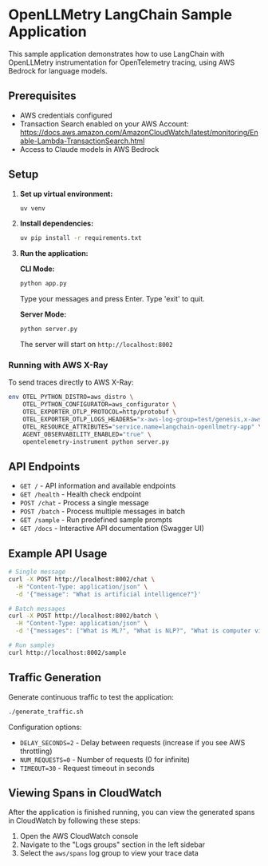 # OpenLLMetry LangChain Sample Application

This sample application demonstrates how to use LangChain with OpenLLMetry instrumentation for OpenTelemetry tracing, using AWS Bedrock for language models.

## Prerequisites

- AWS credentials configured
- Transaction Search enabled on your AWS Account: https://docs.aws.amazon.com/AmazonCloudWatch/latest/monitoring/Enable-Lambda-TransactionSearch.html
- Access to Claude models in AWS Bedrock

## Setup

1. **Set up virtual environment:**
   ```bash
   uv venv
   ```

2. **Install dependencies:**
   ```bash
   uv pip install -r requirements.txt
   ```

3. **Run the application:**

   **CLI Mode:**
   ```bash
   python app.py
   ```
   Type your messages and press Enter. Type 'exit' to quit.

   **Server Mode:**
   ```bash
   python server.py
   ```
   The server will start on `http://localhost:8002`

### Running with AWS X-Ray

To send traces directly to AWS X-Ray:
```bash
env OTEL_PYTHON_DISTRO=aws_distro \
    OTEL_PYTHON_CONFIGURATOR=aws_configurator \
    OTEL_EXPORTER_OTLP_PROTOCOL=http/protobuf \
    OTEL_EXPORTER_OTLP_LOGS_HEADERS="x-aws-log-group=test/genesis,x-aws-log-stream=default,x-aws-metric-namespace=genesis" \
    OTEL_RESOURCE_ATTRIBUTES="service.name=langchain-openllmetry-app" \
    AGENT_OBSERVABILITY_ENABLED="true" \
    opentelemetry-instrument python server.py
```

## API Endpoints

- `GET /` - API information and available endpoints
- `GET /health` - Health check endpoint
- `POST /chat` - Process a single message
- `POST /batch` - Process multiple messages in batch
- `GET /sample` - Run predefined sample prompts
- `GET /docs` - Interactive API documentation (Swagger UI)

## Example API Usage

```bash
# Single message
curl -X POST http://localhost:8002/chat \
  -H "Content-Type: application/json" \
  -d '{"message": "What is artificial intelligence?"}'

# Batch messages
curl -X POST http://localhost:8002/batch \
  -H "Content-Type: application/json" \
  -d '{"messages": ["What is ML?", "What is NLP?", "What is computer vision?"]}'

# Run samples
curl http://localhost:8002/sample
```

## Traffic Generation

Generate continuous traffic to test the application:
```bash
./generate_traffic.sh
```

Configuration options:
- `DELAY_SECONDS=2` - Delay between requests (increase if you see AWS throttling)
- `NUM_REQUESTS=0` - Number of requests (0 for infinite)
- `TIMEOUT=30` - Request timeout in seconds

## Viewing Spans in CloudWatch

After the application is finished running, you can view the generated spans in CloudWatch by following these steps:
1. Open the AWS CloudWatch console
2. Navigate to the "Logs groups" section in the left sidebar
3. Select the `aws/spans` log group to view your trace data